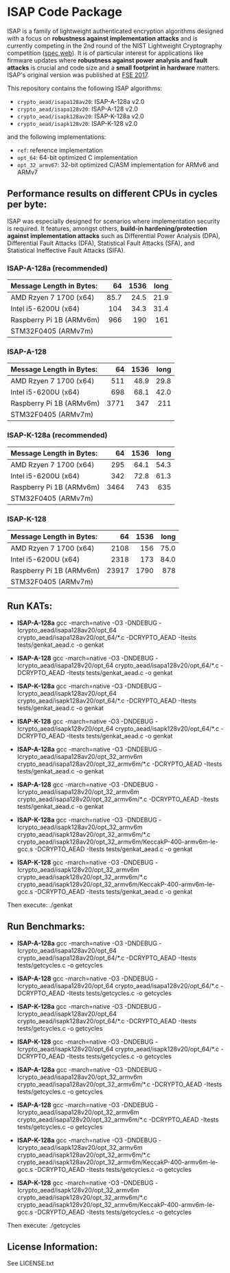 # ISAP Code Package

ISAP is a family of lightweight authenticated encryption algorithms designed with a focus on **robustness against implementation attacks** and is currently competing in the 2nd round of the NIST Lightweight Cryptography competition ([spec](https://csrc.nist.gov/Projects/Lightweight-Cryptography/Round-2-Candidates),[web](https://isap.iaik.tugraz.at)). It is of particular interest for applications like firmware updates where **robustness against power analysis and fault attacks** is crucial and code size and a **small footprint in hardware** matters. ISAP's original version was published at [FSE 2017](https://tosc.iacr.org/index.php/ToSC/article/view/585).

This repository contains the following ISAP algorithms:

- `crypto_aead/isapa128av20`: ISAP-A-128a v2.0
- `crypto_aead/isapa128v20`: ISAP-A-128 v2.0
- `crypto_aead/isapk128av20`: ISAP-K-128a v2.0
- `crypto_aead/isapk128v20`: ISAP-K-128 v2.0

and the following implementations:

- `ref`: reference implementation
- `opt_64`: 64-bit optimized C implementation
- `opt_32_armv67`: 32-bit optimized C/ASM implementation for ARMv6 and ARMv7

## Performance results on different CPUs in cycles per byte:

ISAP was especially designed for scenarios where implementation security is required. It features, amongst others, **build-in hardening/protection against implementation attacks** such as Differential Power Analysis (DPA), Differential Fault Attacks (DFA), Statistical Fault Attacks (SFA), and Statistical Ineffective Fault Attacks (SIFA).

### ISAP-A-128a (recommended)

| Message Length in Bytes: |    64 |  1536 |  long |
|:-------------------------|------:|------:|------:|
| AMD Rzyen 7 1700 (x64)   |  85.7 |  24.5 |  21.9 |
| Intel i5-6200U (x64)     |   104 |  34.3 |  31.4 |
| Raspberry Pi 1B (ARMv6m) |   966 |   190 |   161 |
| STM32F0405 (ARMv7m)      |   |   |   |

### ISAP-A-128

| Message Length in Bytes: |    64 |  1536 |  long |
|:-------------------------|------:|------:|------:|
| AMD Rzyen 7 1700 (x64)   |   511 |  48.9 |  29.8 |
| Intel i5-6200U (x64)     |   698 |  68.1 |  42.0 |
| Raspberry Pi 1B (ARMv6m) |  3771 |   347 |   211 |
| STM32F0405 (ARMv7m)      |   |   |   |

### ISAP-K-128a (recommended)

| Message Length in Bytes: |    64 |  1536 |  long |
|:-------------------------|------:|------:|------:|
| AMD Rzyen 7 1700 (x64)   |   295 |  64.1 |  54.3 |
| Intel i5-6200U (x64)     |   342 |  72.8 |  61.3 |
| Raspberry Pi 1B (ARMv6m) |  3464 |   743 |   635 |
| STM32F0405 (ARMv7m)      |   |   |   |

### ISAP-K-128

| Message Length in Bytes: |    64 |  1536 |  long |
|:-------------------------|------:|------:|------:|
| AMD Rzyen 7 1700 (x64)   |  2108 |   156 |  75.0 |
| Intel i5-6200U (x64)     |  2318 |   173 |  84.0 |
| Raspberry Pi 1B (ARMv6m) | 23917 |  1790 |   878 |
| STM32F0405 (ARMv7m)      |   |   |   |

## Run KATs:

* **ISAP-A-128a**
    gcc -march=native -O3 -DNDEBUG -Icrypto_aead/isapa128av20/opt_64 crypto_aead/isapa128av20/opt_64/*.c -DCRYPTO_AEAD -Itests tests/genkat_aead.c -o genkat
* **ISAP-A-128**
    gcc -march=native -O3 -DNDEBUG -Icrypto_aead/isapa128v20/opt_64 crypto_aead/isapa128v20/opt_64/*.c -DCRYPTO_AEAD -Itests tests/genkat_aead.c -o genkat
* **ISAP-K-128a**
    gcc -march=native -O3 -DNDEBUG -Icrypto_aead/isapk128av20/opt_64 crypto_aead/isapk128av20/opt_64/*.c -DCRYPTO_AEAD -Itests tests/genkat_aead.c -o genkat
* **ISAP-K-128**
    gcc -march=native -O3 -DNDEBUG -Icrypto_aead/isapk128v20/opt_64 crypto_aead/isapk128v20/opt_64/*.c -DCRYPTO_AEAD -Itests tests/genkat_aead.c -o genkat

* **ISAP-A-128a**
    gcc -march=native -O3 -DNDEBUG -Icrypto_aead/isapa128av20/opt_32_armv6m crypto_aead/isapa128av20/opt_32_armv6m/*.c -DCRYPTO_AEAD -Itests tests/genkat_aead.c -o genkat
* **ISAP-A-128**
    gcc -march=native -O3 -DNDEBUG -Icrypto_aead/isapa128v20/opt_32_armv6m crypto_aead/isapa128v20/opt_32_armv6m/*.c -DCRYPTO_AEAD -Itests tests/genkat_aead.c -o genkat
* **ISAP-K-128a**
    gcc -march=native -O3 -DNDEBUG -Icrypto_aead/isapk128av20/opt_32_armv6m crypto_aead/isapk128av20/opt_32_armv6m/*.c crypto_aead/isapk128av20/opt_32_armv6m/KeccakP-400-armv6m-le-gcc.s -DCRYPTO_AEAD -Itests tests/genkat_aead.c -o genkat
* **ISAP-K-128**
    gcc -march=native -O3 -DNDEBUG -Icrypto_aead/isapk128v20/opt_32_armv6m crypto_aead/isapk128v20/opt_32_armv6m/*.c crypto_aead/isapk128v20/opt_32_armv6m/KeccakP-400-armv6m-le-gcc.s -DCRYPTO_AEAD -Itests tests/genkat_aead.c -o genkat

Then execute:
    ./genkat

## Run Benchmarks:

* **ISAP-A-128a**
    gcc -march=native -O3 -DNDEBUG -Icrypto_aead/isapa128av20/opt_64 crypto_aead/isapa128av20/opt_64/*.c -DCRYPTO_AEAD -Itests tests/getcycles.c -o getcycles
* **ISAP-A-128**
    gcc -march=native -O3 -DNDEBUG -Icrypto_aead/isapa128v20/opt_64 crypto_aead/isapa128v20/opt_64/*.c -DCRYPTO_AEAD -Itests tests/getcycles.c -o getcycles
* **ISAP-K-128a**
    gcc -march=native -O3 -DNDEBUG -Icrypto_aead/isapk128av20/opt_64 crypto_aead/isapk128av20/opt_64/*.c -DCRYPTO_AEAD -Itests tests/getcycles.c -o getcycles
* **ISAP-K-128**
    gcc -march=native -O3 -DNDEBUG -Icrypto_aead/isapk128v20/opt_64 crypto_aead/isapk128v20/opt_64/*.c -DCRYPTO_AEAD -Itests tests/getcycles.c -o getcycles

* **ISAP-A-128a**
    gcc -march=native -O3 -DNDEBUG -Icrypto_aead/isapa128av20/opt_32_armv6m crypto_aead/isapa128av20/opt_32_armv6m/*.c -DCRYPTO_AEAD -Itests tests/getcycles.c -o getcycles
* **ISAP-A-128**
    gcc -march=native -O3 -DNDEBUG -Icrypto_aead/isapa128v20/opt_32_armv6m crypto_aead/isapa128v20/opt_32_armv6m/*.c -DCRYPTO_AEAD -Itests tests/getcycles.c -o getcycles
* **ISAP-K-128a**
    gcc -march=native -O3 -DNDEBUG -Icrypto_aead/isapk128av20/opt_32_armv6m crypto_aead/isapk128av20/opt_32_armv6m/*.c crypto_aead/isapk128av20/opt_32_armv6m/KeccakP-400-armv6m-le-gcc.s -DCRYPTO_AEAD -Itests tests/getcycles.c -o getcycles
* **ISAP-K-128**
    gcc -march=native -O3 -DNDEBUG -Icrypto_aead/isapk128v20/opt_32_armv6m crypto_aead/isapk128v20/opt_32_armv6m/*.c crypto_aead/isapk128v20/opt_32_armv6m/KeccakP-400-armv6m-le-gcc.s -DCRYPTO_AEAD -Itests tests/getcycles.c -o getcycles

Then execute:
    ./getcycles

## License Information:

See LICENSE.txt

